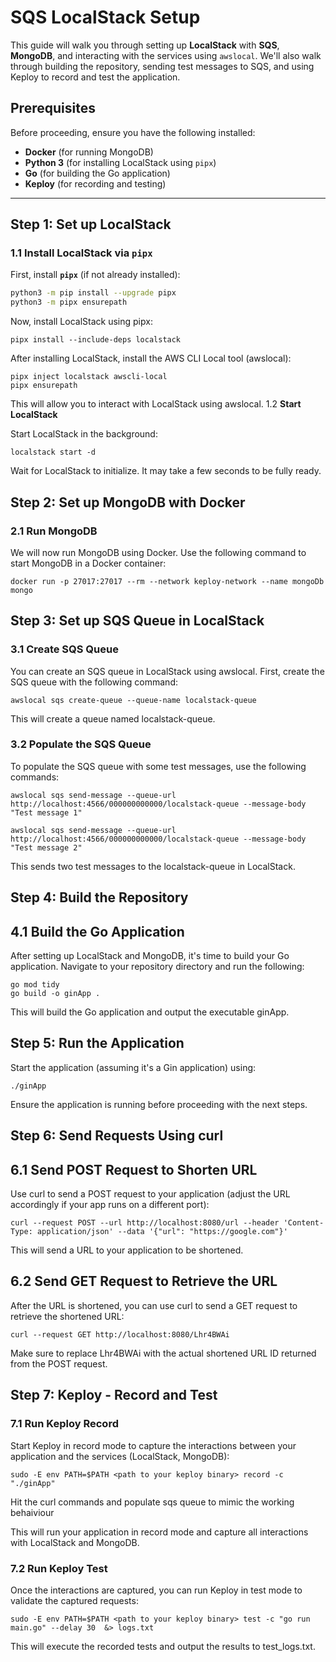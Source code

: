 # SQS LocalStack Setup

This guide will walk you through setting up **LocalStack** with **SQS**, **MongoDB**, and interacting with the services using `awslocal`. We'll also walk through building the repository, sending test messages to SQS, and using Keploy to record and test the application.

## Prerequisites

Before proceeding, ensure you have the following installed:

- **Docker** (for running MongoDB)
- **Python 3** (for installing LocalStack using `pipx`)
- **Go** (for building the Go application)
- **Keploy** (for recording and testing)

---

## Step 1: Set up LocalStack

### 1.1 Install LocalStack via `pipx`

First, install **`pipx`** (if not already installed):

```bash
python3 -m pip install --upgrade pipx
python3 -m pipx ensurepath
```
Now, install LocalStack using pipx:
```
pipx install --include-deps localstack
```


After installing LocalStack, install the AWS CLI Local tool (awslocal):
```
pipx inject localstack awscli-local
pipx ensurepath
```

This will allow you to interact with LocalStack using awslocal.
1.2 **Start LocalStack**

Start LocalStack in the background:

```
localstack start -d
```
Wait for LocalStack to initialize. It may take a few seconds to be fully ready.

## Step 2: **Set up MongoDB with Docker**


### 2.1 Run MongoDB
We will now run MongoDB using Docker. Use the following command to start MongoDB in a Docker container:
```
docker run -p 27017:27017 --rm --network keploy-network --name mongoDb mongo
```

## Step 3: Set up SQS Queue in LocalStack
### 3.1 Create SQS Queue
You can create an SQS queue in LocalStack using awslocal. First, create the SQS queue with the following command:

```
awslocal sqs create-queue --queue-name localstack-queue
```
This will create a queue named localstack-queue.

### 3.2 Populate the SQS Queue
To populate the SQS queue with some test messages, use the following commands:

```
awslocal sqs send-message --queue-url http://localhost:4566/000000000000/localstack-queue --message-body "Test message 1"

awslocal sqs send-message --queue-url http://localhost:4566/000000000000/localstack-queue --message-body "Test message 2"
```
This sends two test messages to the localstack-queue in LocalStack.

## Step 4: Build the Repository
## 4.1 Build the Go Application
After setting up LocalStack and MongoDB, it's time to build your Go application. Navigate to your repository directory and run the following:

```
go mod tidy
go build -o ginApp .
```
This will build the Go application and output the executable ginApp.

## Step 5: Run the Application
Start the application (assuming it's a Gin application) using:

```
./ginApp
```
Ensure the application is running before proceeding with the next steps.

## Step 6: Send Requests Using curl
## 6.1 Send POST Request to Shorten URL
Use curl to send a POST request to your application (adjust the URL accordingly if your app runs on a different port):

```
curl --request POST --url http://localhost:8080/url --header 'Content-Type: application/json' --data '{"url": "https://google.com"}'
```
This will send a URL to your application to be shortened.

## 6.2 Send GET Request to Retrieve the URL
After the URL is shortened, you can use curl to send a GET request to retrieve the shortened URL:

```
curl --request GET http://localhost:8080/Lhr4BWAi
```
Make sure to replace Lhr4BWAi with the actual shortened URL ID returned from the POST request.

## Step 7: Keploy - Record and Test
### 7.1 Run Keploy Record
Start Keploy in record mode to capture the interactions between your application and the services (LocalStack, MongoDB):

```
sudo -E env PATH=$PATH <path to your keploy binary> record -c "./ginApp" 
```
Hit the curl commands and populate sqs queue to mimic the working behaiviour

This will run your application in record mode and capture all interactions with LocalStack and MongoDB.

### 7.2 Run Keploy Test
Once the interactions are captured, you can run Keploy in test mode to validate the captured requests:

```
sudo -E env PATH=$PATH <path to your keploy binary> test -c "go run main.go" --delay 30  &> logs.txt
```
This will execute the recorded tests and output the results to test_logs.txt.
